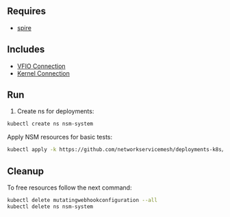 ## Requires

- [spire](../spire)

## Includes

- [VFIO Connection](../use-cases/Vfio2Noop)
- [Kernel Connection](../use-cases/SriovKernel2Noop)

## Run

1. Create ns for deployments:
```bash
kubectl create ns nsm-system
```

Apply NSM resources for basic tests:
```bash
kubectl apply -k https://github.com/networkservicemesh/deployments-k8s/examples/sriov?ref=eba40c35dcaf8cc1091a661029f92a72fa408940
```

## Cleanup

To free resources follow the next command:
```bash
kubectl delete mutatingwebhookconfiguration --all
kubectl delete ns nsm-system
```
